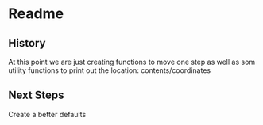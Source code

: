 # Readme

## History
At this point we are just creating functions to move one step
as well as som utility functions to print out the location: contents/coordinates

## Next Steps
Create a better defaults
